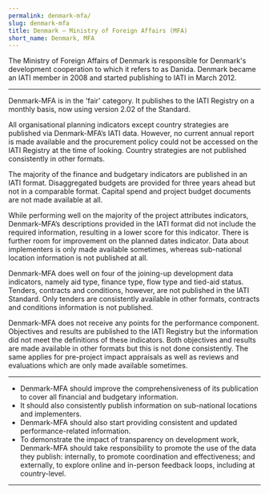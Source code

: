 ```yaml
---
permalink: denmark-mfa/
slug: denmark-mfa
title: Denmark – Ministry of Foreign Affairs (MFA)
short_name: Denmark, MFA
---
```


The Ministry of Foreign Affairs of Denmark is responsible for Denmark's development cooperation to which it refers to as Danida. Denmark became an IATI member in 2008 and started publishing to IATI in March 2012.

---

Denmark-MFA is in the 'fair' category. It publishes to the IATI Registry on a monthly basis, now using version 2.02 of the Standard.

All organisational planning indicators except country strategies are published via Denmark-MFA’s IATI data. However, no current annual report is made available and the procurement policy could not be accessed on the IATI Registry at the time of looking. Country strategies are not published consistently in other formats. 

The majority of the finance and budgetary indicators are published in an IATI format. Disaggregated budgets are provided for three years ahead but not in a comparable format. Capital spend and project budget documents are not made available at all. 

While performing well on the majority of the project attributes indicators, Denmark-MFA’s descriptions provided in the IATI format did not include the required information, resulting in a lower score for this indicator. There is further room for improvement on the planned dates indicator. Data about implementers is only made available sometimes, whereas sub-national location information is not published at all. 

Denmark-MFA does well on four of the joining-up development data indicators, namely aid type, finance type, flow type and tied-aid status. Tenders, contracts and conditions, however, are not published in the IATI Standard. Only tenders are consistently available in other formats, contracts and conditions information is not published. 

Denmark-MFA does not receive any points for the performance component. Objectives and results are published to the IATI Registry but the information did not meet the definitions of these indicators. Both objectives and results are made available in other formats but this is not done consistently. The same applies for pre-project impact appraisals as well as reviews and evaluations which are only made available sometimes.

---

 * Denmark-MFA should improve the comprehensiveness of its publication to cover all financial and budgetary information.
 * It should also consistently publish information on sub-national locations and implementers.
 * Denmark-MFA should also start providing consistent and updated performance-related information.
 * To demonstrate the impact of transparency on development work, Denmark-MFA should take responsibility to promote the use of the data they publish: internally, to promote coordination and effectiveness; and externally, to explore online and in-person feedback loops, including at country-level.

---
